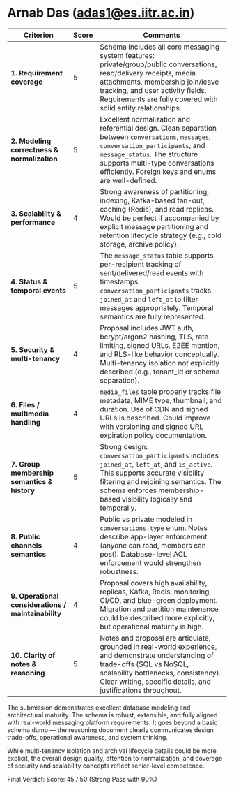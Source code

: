 # Arnab Das (adas1@es.iitr.ac.in)

| Criterion                                           | Score | Comments                                                                                                                                                                                                                                                       |
| --------------------------------------------------- | ----- | -------------------------------------------------------------------------------------------------------------------------------------------------------------------------------------------------------------------------------------------------------------- |
| **1. Requirement coverage**                         | 5     | Schema includes all core messaging system features: private/group/public conversations, read/delivery receipts, media attachments, membership join/leave tracking, and user activity fields. Requirements are fully covered with solid entity relationships.   |
| **2. Modeling correctness & normalization**         | 5     | Excellent normalization and referential design. Clean separation between `conversations`, `messages`, `conversation_participants`, and `message_status`. The structure supports multi-type conversations efficiently. Foreign keys and enums are well-defined. |
| **3. Scalability & performance**                    | 4     | Strong awareness of partitioning, indexing, Kafka-based fan-out, caching (Redis), and read replicas. Would be perfect if accompanied by explicit message partitioning and retention lifecycle strategy (e.g., cold storage, archive policy).                   |
| **4. Status & temporal events**                     | 5     | The `message_status` table supports per-recipient tracking of sent/delivered/read events with timestamps. `conversation_participants` tracks `joined_at` and `left_at` to filter messages appropriately. Temporal semantics are fully represented.             |
| **5. Security & multi-tenancy**                     | 4     | Proposal includes JWT auth, bcrypt/argon2 hashing, TLS, rate limiting, signed URLs, E2EE mention, and RLS-like behavior conceptually. Multi-tenancy isolation not explicitly described (e.g., tenant_id or schema separation).                                 |
| **6. Files / multimedia handling**                  | 4     | `media_files` table properly tracks file metadata, MIME type, thumbnail, and duration. Use of CDN and signed URLs is described. Could improve with versioning and signed URL expiration policy documentation.                                                  |
| **7. Group membership semantics & history**         | 5     | Strong design: `conversation_participants` includes `joined_at`, `left_at`, and `is_active`. This supports accurate visibility filtering and rejoining semantics. The schema enforces membership-based visibility logically and temporally.                    |
| **8. Public channels semantics**                    | 4     | Public vs private modeled in `conversations.type` enum. Notes describe app-layer enforcement (anyone can read, members can post). Database-level ACL enforcement would strengthen robustness.                                                                  |
| **9. Operational considerations / maintainability** | 4     | Proposal covers high availability, replicas, Kafka, Redis, monitoring, CI/CD, and blue-green deployment. Migration and partition maintenance could be described more explicitly, but operational maturity is high.                                             |
| **10. Clarity of notes & reasoning**                | 5     | Notes and proposal are articulate, grounded in real-world experience, and demonstrate understanding of trade-offs (SQL vs NoSQL, scalability bottlenecks, consistency). Clear writing, specific details, and justifications throughout.                        |

The submission demonstrates excellent database modeling and architectural maturity. The schema is robust, extensible, and fully aligned with real-world messaging platform requirements. It goes beyond a basic schema dump — the reasoning document clearly communicates design trade-offs, operational awareness, and system thinking.

While multi-tenancy isolation and archival lifecycle details could be more explicit, the overall design quality, attention to normalization, and coverage of security and scalability concepts reflect senior-level competence.

Final Verdict: Score: 45 / 50 (Strong Pass with 90%)
